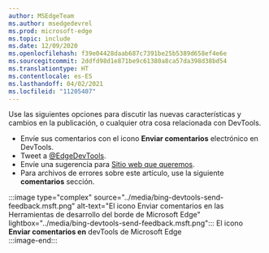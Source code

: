```yaml
---
author: MSEdgeTeam
ms.author: msedgedevrel
ms.prod: microsoft-edge
ms.topic: include
ms.date: 12/09/2020
ms.openlocfilehash: f39e04428daab687c7391be25b5389d658ef4e6e
ms.sourcegitcommit: 2ddfd98d1e871be9c61380a8ca57da398d38bd54
ms.translationtype: HT
ms.contentlocale: es-ES
ms.lasthandoff: 04/02/2021
ms.locfileid: "11205407"
---
```

Use las siguientes opciones para discutir las nuevas características y cambios en la publicación, o cualquier otra cosa relacionada con DevTools.  

*   Envíe sus comentarios con el icono **Enviar comentarios** electrónico en DevTools.  
*   Tweet a [@EdgeDevTools][PostTweetEdgeDevTools].  
*   Envíe una sugerencia para [Sitio web que queremos][TheWebWeWant].  
*   Para archivos de errores sobre este artículo, use la siguiente **comentarios** sección.  

:::image type="complex" source="../media/bing-devtools-send-feedback.msft.png" alt-text="El icono Enviar comentarios en las Herramientas de desarrollo del borde de Microsoft Edge" lightbox="../media/bing-devtools-send-feedback.msft.png":::
   El icono **Enviar comentarios en** devTools de Microsoft Edge  
:::image-end:::  

<!-- links -->  

[PostTweetEdgeDevTools]: https://twitter.com/intent/tweet?text=@EdgeDevTools "@EdgeDevTools | Publicar un Tweet"  

[EdgeDevToolsTwitterAccount]: https://twitter.com/EdgeDevTools "@EdgeDevTools cuenta de Twitter"  

[GitHubMicrosoftDocsEdgeDeveloperNewIssue]: https://github.com/MicrosoftDocs/edge-developer/issues/new?title=[DevTools%20Docs%20Feedback] "Nuevo problema: MicrosoftDocs/programador perimetral - GitHub"  

[TheWebWeWant]: https://webwewant.fyi "La web que queremos"  
